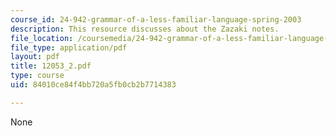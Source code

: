 ```yaml
---
course_id: 24-942-grammar-of-a-less-familiar-language-spring-2003
description: This resource discusses about the Zazaki notes.
file_location: /coursemedia/24-942-grammar-of-a-less-familiar-language-spring-2003/84010ce84f4bb720a5fb0cb2b7714383_12053_2.pdf
file_type: application/pdf
layout: pdf
title: 12053_2.pdf
type: course
uid: 84010ce84f4bb720a5fb0cb2b7714383

---
```

None